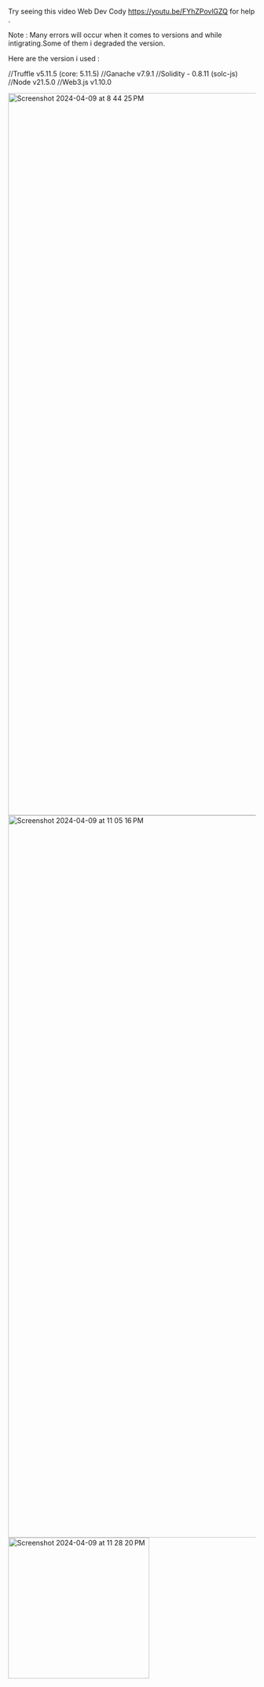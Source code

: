 

Try seeing this video Web Dev Cody https://youtu.be/FYhZPovlGZQ for help \.

Note : Many errors will occur when it comes to versions and while intigrating.Some of them i degraded the version.

Here are the version i used :

//Truffle v5.11.5 (core: 5.11.5)
//Ganache v7.9.1
//Solidity - 0.8.11 (solc-js)
//Node v21.5.0
//Web3.js v1.10.0

<img width="1470" alt="Screenshot 2024-04-09 at 8 44 25 PM" src="https://github.com/shivacharan-zen/Baisc-Blockchain-TicketingSystem/assets/135734755/e41d0098-7486-452d-8348-6149a310c6ff">
<img width="1470" alt="Screenshot 2024-04-09 at 11 05 16 PM" src="https://github.com/shivacharan-zen/Baisc-Blockchain-TicketingSystem/assets/135734755/74ea7adf-51f0-45c2-ad5d-11738bdd1227">
<img width="287" alt="Screenshot 2024-04-09 at 11 28 20 PM" src="https://github.com/shivacharan-zen/Baisc-Blockchain-TicketingSystem/assets/135734755/20fea3c8-9dd3-4bba-8458-4d531106a957">










